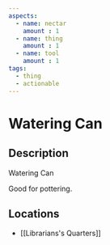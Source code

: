 ```yaml
---
aspects: 
  - name: nectar
    amount : 1
  - name: thing
    amount : 1
  - name: tool
    amount : 1
tags:
  - thing
  - actionable
---
```


# Watering Can

## Description
Watering Can

Good for pottering.
## Locations
- [[Librarians's Quarters]]